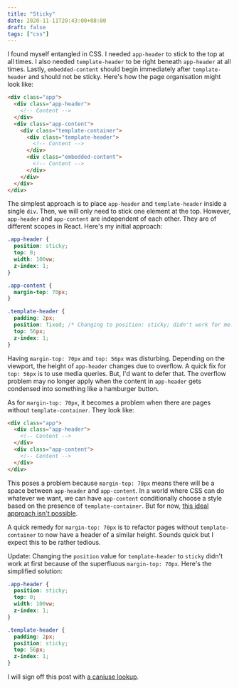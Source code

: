 ```yaml
---
title: "Sticky"
date: 2020-11-11T20:43:00+08:00
draft: false
tags: ["css"]
---
```

I found myself entangled in CSS. I needed `app-header` to stick to the top at all times. I also needed `template-header` to be right beneath `app-header` at all times. Lastly, `embedded-content` should begin immediately after `template-header` and should not be sticky. Here's how the page organisation might look like:

```html
<div class="app">
  <div class="app-header">
    <!-- Content -->
  </div>
  <div class="app-content">
    <div class="template-container">
      <div class="template-header">
        <!-- Content -->
      </div>
      <div class="embedded-content">
        <!-- Content -->
      </div>
    </div>
  </div>
</div>
```

The simplest approach is to place `app-header` and `template-header` inside a single `div`. Then, we will only need to stick one element at the top. However, `app-header` and `app-content` are independent of each other. They are of different scopes in React. Here's my initial approach:

```css
.app-header {
  position: sticky;
  top: 0;
  width: 100vw;
  z-index: 1;
}

.app-content {
  margin-top: 70px;
}

.template-header {
  padding: 2px;
  position: fixed; /* Changing to position: sticky; didn't work for me. */
  top: 56px;
  z-index: 1;
}
```

Having `margin-top: 70px` and `top: 56px` was disturbing. Depending on the viewport, the height of `app-header` changes due to overflow. A quick fix for `top: 56px` is to use media queries. But, I'd want to defer that. The overflow problem may no longer apply when the content in `app-header` gets condensed into something like a hamburger button.

As for `margin-top: 70px`, it becomes a problem when there are pages without `template-container`. They look like:

```html
<div class="app">
  <div class="app-header">
    <!-- Content -->
  </div>
  <div class="app-content">
    <!-- Content -->
  </div>
</div>
```

This poses a problem because `margin-top: 70px` means there will be a space between `app-header` and `app-content`. In a world where CSS can do whatever we want, we can have `app-content` conditionally choose a style based on the presence of `template-container`. But for now, [this ideal approach isn't possible](https://stackoverflow.com/questions/21252551/apply-style-to-parent-if-it-has-child-with-css).

A quick remedy for `margin-top: 70px` is to refactor pages without `template-container` to now have a header of a similar height. Sounds quick but I expect this to be rather tedious.

Update: Changing the `position` value for `template-header` to `sticky` didn't work at first because of the superfluous `margin-top: 70px`. Here's the simplified solution:

```css
.app-header {
  position: sticky;
  top: 0;
  width: 100vw;
  z-index: 1;
}

.template-header {
  padding: 2px;
  position: sticky;
  top: 56px;
  z-index: 1;
}
```

I will sign off this post with [a caniuse lookup](https://caniuse.com/css-sticky).

